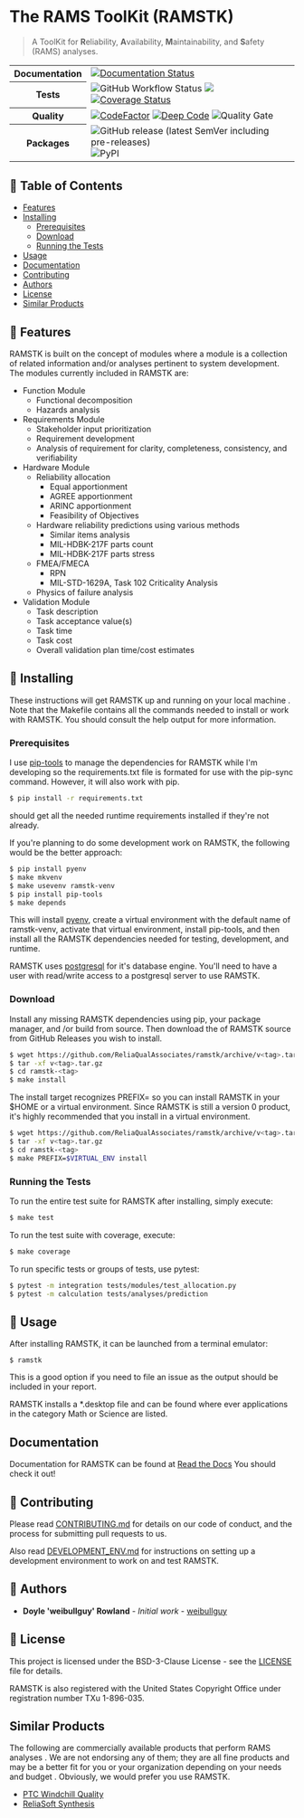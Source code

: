 # The RAMS ToolKit (RAMSTK)
> A ToolKit for **R**eliability, **A**vailability, **M**aintainability, and
> **S**afety (RAMS) analyses.

<table>
    <tr>
        <th>Documentation</th>
        <td>
            <a href='https://ramstk.readthedocs.io/en/latest/?badge=latest'><img src='https://readthedocs.org/projects/ramstk/badge/?version=latest' alt='Documentation Status' /></a>
        </td>
    </tr>
    <tr>
        <th>Tests</th>
        <td>
        <img alt="GitHub Workflow Status" src="https://img.shields.io/github/workflow/status/ReliaQualAssociates/ramstk/RAMSTK%20Test%20Suite?label=Build%20%26%20Test">
        <a href="https://codecov.io/gh/ReliaQualAssociates/ramstk"><img src="https://codecov.io/gh/ReliaQualAssociates/ramstk/branch/master/graph/badge.svg?token=sFOa7EjZAg"/></a>
        <a href='https://coveralls.io/github/ReliaQualAssociates/ramstk?branch=master'><img src='https://coveralls.io/repos/github/ReliaQualAssociates/ramstk/badge.svg?branch=master' alt='Coverage Status' /></a>
    </td>
    </tr>
    <tr>
        <th>Quality</th>
        <td>
            <a href="https://www.codefactor.io/repository/github/reliaqualassociates/ramstk"><img src="https://www.codefactor.io/repository/github/reliaqualassociates/ramstk/badge" alt="CodeFactor" /></a>
            <a href="https://www.deepcode.ai/app/gh/ReliaQualAssociates/ramstk/_/dashboard?utm_content=gh%2FReliaQualAssociates%2Framstk"><img alt="Deep Code" src="https://www.deepcode.ai/api/gh/badge?key=eyJhbGciOiJIUzI1NiIsInR5cCI6IkpXVCJ9.eyJwbGF0Zm9ybTEiOiJnaCIsIm93bmVyMSI6IlJlbGlhUXVhbEFzc29jaWF0ZXMiLCJyZXBvMSI6InJhbXN0ayIsImluY2x1ZGVMaW50IjpmYWxzZSwiYXV0aG9ySWQiOjI1MTA4LCJpYXQiOjE2MDkxMzcwNTl9.R5P6VLkyK1LK6Jc5PjJ8QrLRq6zNuVxnzdjZCJbH7_k"></a>
            <img alt="Quality Gate" src="https://sonarcloud.io/api/project_badges/measure?project=ReliaQualAssociates_ramstk&metric=alert_status">
        </td>
    </tr>
    <tr>
        <th>Packages</th>
        <td>
            <img alt="GitHub release (latest SemVer including pre-releases)" src="https://img.shields.io/github/v/release/ReliaQualAssociates/ramstk?include_prereleases&label=GitHub%20Release">
            <img alt="PyPI" src="https://img.shields.io/pypi/v/ramstk?label=PyPi%20Release">
        </td>
    </tr>
</table>

## 🚩 Table of Contents
- [Features](#-features)
- [Installing](#-installing)
    - [Prerequisites](#prerequisites)
    - [Download](#download)
    - [Running the Tests](#running-the-tests)
- [Usage](#-usage)
- [Documentation](#documentation)
- [Contributing](#-contributing)
- [Authors](#-authors)
- [License](#-license)
- [Similar Products](#similar-products)

## 🎨 Features

RAMSTK is built on the concept of modules where a module is a collection of
 related information and/or analyses pertinent to system development.  The
  modules currently included in RAMSTK are:

* Function Module
  - Functional decomposition
  - Hazards analysis
* Requirements Module
  - Stakeholder input prioritization
  - Requirement development
  - Analysis of requirement for clarity, completeness, consistency, and verifiability
* Hardware Module
  - Reliability allocation
      - Equal apportionment
      - AGREE apportionment
      - ARINC apportionment
      - Feasibility of Objectives
  - Hardware reliability predictions using various methods
      - Similar items analysis
      - MIL-HDBK-217F parts count
      - MIL-HDBK-217F parts stress
  - FMEA/FMECA
      - RPN
      - MIL-STD-1629A, Task 102 Criticality Analysis
  - Physics of failure analysis
* Validation Module
  - Task description
  - Task acceptance value(s)
  - Task time
  - Task cost
  - Overall validation plan time/cost estimates

## 💾 Installing

These instructions will get RAMSTK up and running on your local machine
. Note that the Makefile contains all the commands needed to install or work
 with RAMSTK.  You should consult the help output for more information.

### Prerequisites

I use [pip-tools](https://github.com/jazzband/pip-tools) to manage the
 dependencies for RAMSTK while I'm developing so the requirements.txt file
  is formated for use with the pip-sync command.  However, it will also work
   with pip.

```sh
$ pip install -r requirements.txt
```

should get all the needed runtime requirements installed if they're not
 already.

If you're planning to do some development work on RAMSTK, the following
 would be the better approach:

```sh
$ pip install pyenv
$ make mkvenv
$ make usevenv ramstk-venv
$ pip install pip-tools
$ make depends
```

This will install [pyenv](https://github.com/pyenv/pyenv), create a virtual
 environment with the default name of ramstk-venv, activate that virtual
  environment, install pip-tools, and then install all the RAMSTK
   dependencies needed for testing, development, and runtime.

RAMSTK uses [postgresql](https://www.postgresql.org/) for it's database
 engine.  You'll need to have a user with read/write access to a postgresql
  server to use RAMSTK.

### Download

Install any missing RAMSTK dependencies using pip, your package manager, and
/or build from source.  Then download the <version> of RAMSTK source from
 GitHub Releases you wish to install.

```sh
$ wget https://github.com/ReliaQualAssociates/ramstk/archive/v<tag>.tar.gz
$ tar -xf v<tag>.tar.gz
$ cd ramstk-<tag>
$ make install
```

The install target recognizes PREFIX=<non-default install path> so you can
 install RAMSTK in your $HOME or a virtual environment.  Since RAMSTK is
  still a version 0 product, it's highly recommended that you install in a
   virtual environment.

```sh
$ wget https://github.com/ReliaQualAssociates/ramstk/archive/v<tag>.tar.gz
$ tar -xf v<tag>.tar.gz
$ cd ramstk-<tag>
$ make PREFIX=$VIRTUAL_ENV install
```

### Running the Tests

To run the entire test suite for RAMSTK after installing, simply execute:

```sh
$ make test
```

To run the test suite with coverage, execute:

```sh
$ make coverage
```

To run specific tests or groups of tests, use pytest:

```sh
$ pytest -m integration tests/modules/test_allocation.py
$ pytest -m calculation tests/analyses/prediction
```

## 🔨 Usage

After installing RAMSTK, it can be launched from a terminal emulator:

```
$ ramstk
```

This is a good option if you need to file an issue as the output should be
 included in your report.

RAMSTK installs a *.desktop file and can be found where ever applications in
 the category Math or Science are listed.

## Documentation

Documentation for RAMSTK can be found at [Read the Docs](https://ramstk.readthedocs.io/en/latest) You should check it out!

## 💬 Contributing

Please read [CONTRIBUTING.md](https://github.com/ReliaQualAssociates/ramstk/tree/develop/docs/CONTRIBUTING.md) for details on our code of conduct, and the process for submitting pull requests to us.

Also read [DEVELOPMENT_ENV.md](https://github.com/ReliaQualAssociates/ramstk/tree/develop/docs/DEVELOPMENT_ENV.md) for instructions on setting up a development environment to work on and test RAMSTK.

## 🍞 Authors

* **Doyle 'weibullguy' Rowland** - *Initial work* - [weibullguy](https://github.com/weibullguy)

## 📜 License
This project is licensed under the BSD-3-Clause License - see the [LICENSE](https://github.com/ReliaQualAssociates/ramstk/blob/develop/LICENSE) file for details.

RAMSTK is also registered with the United States Copyright Office under
 registration number TXu 1-896-035.

## Similar Products

The following are commercially available products that perform RAMS analyses
.  We are not endorsing any of them; they are all fine products and may be a
 better fit for you or your organization depending on your needs and budget
 .  Obviously, we would prefer you use RAMSTK.

* [PTC Windchill Quality](https://www.ptc.com/en/products/plm/capabilities/quality)
* [ReliaSoft Synthesis](https://www.reliasoft.com/products)
